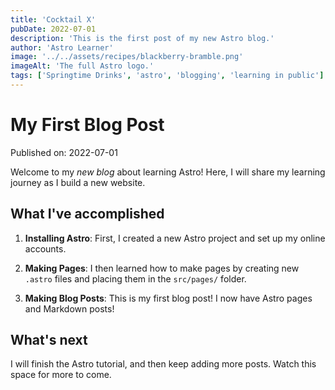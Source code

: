 ```yaml
---
title: 'Cocktail X'
pubDate: 2022-07-01
description: 'This is the first post of my new Astro blog.'
author: 'Astro Learner'
image: '../../assets/recipes/blackberry-bramble.png'
imageAlt: 'The full Astro logo.'
tags: ['Springtime Drinks', 'astro', 'blogging', 'learning in public']
---
```


# My First Blog Post

Published on: 2022-07-01

Welcome to my _new blog_ about learning Astro! Here, I will share my learning journey as I build a new website.

## What I've accomplished

1. **Installing Astro**: First, I created a new Astro project and set up my online accounts.

2. **Making Pages**: I then learned how to make pages by creating new `.astro` files and placing them in the `src/pages/` folder.

3. **Making Blog Posts**: This is my first blog post! I now have Astro pages and Markdown posts!

## What's next

I will finish the Astro tutorial, and then keep adding more posts. Watch this space for more to come.
